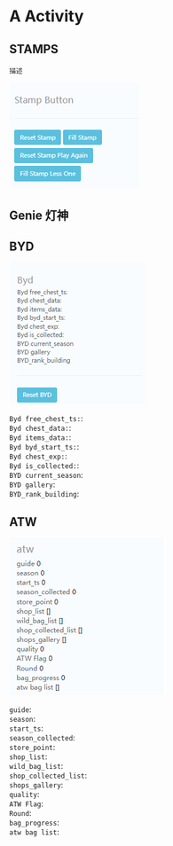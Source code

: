 # A Activity
## STAMPS
    描述

![邮票作弊button](images/A_stamp_button.png)
## Genie 灯神

## BYD
![byd data](images/A_byd.png)

`Byd free_chest_ts:`:  
`Byd chest_data:`:  
`Byd items_data:`:  
`Byd byd_start_ts:`:  
`Byd chest_exp:`:  
`Byd is_collected:`:  
`BYD current_season`:  
`BYD gallery`:  
`BYD_rank_building`:  
## ATW
![atw data](images/A_atw.png)

`guide`:  
`season`:  
`start_ts`:  
`season_collected`:  
`store_point`:  
`shop_list`:  
`wild_bag_list`:  
`shop_collected_list`:  
`shops_gallery`:  
`quality`:  
`ATW Flag`:  
`Round`:  
`bag_progress`:  
`atw bag list`:  